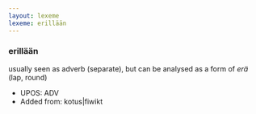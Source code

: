 ```yaml
---
layout: lexeme
lexeme: erillään
---
```


###  erillään

usually seen as adverb (separate), but can be analysed as a form of *erä* (lap, round)
* UPOS:  ADV
* Added from:  kotus|fiwikt

